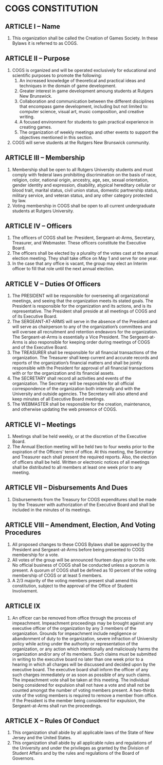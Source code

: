 # COGS CONSTITUTION

## ARTICLE I – Name
1. This organization shall be called the Creation of Games Society. In these Bylaws it is referred to as COGS.

## ARTICLE II – Purpose
1. COGS is organized and will be operated exclusively for educational and scientific purposes to promote the following:
	1. An increased knowledge of theoretical and practical ideas and techniques in the domain of game development.
	2. Greater interest in game development amoung students at Rutgers New Brunswick.
	3. Collaboration and communication between the different disciplines that encompass game development, including but not limited to: computer science, visual art, music composition, and creative writing.
	4. A focused environment for students to gain practical experience in creating games.
	5. The organization of weekly meetings and other events to support the objectives mentioned in this section.
2. COGS will serve students at the Rutgers New Brunswick community.

## ARTICLE III – Membership

1. Membership shall be open to all Rutgers University students and must comply with federal laws prohibiting discrimination on the basis of race, religion, color, national origin, ancestry, age, sex, sexual orientation, gender identity and expression, disability, atypical hereditary cellular or blood trait, marital status, civil union status, domestic partnership status, military service, and veteran status, and any other category protected by law.
2. Voting membership in COGS shall be open to all current undergraduate students at Rutgers University.

## ARTICLE IV – Officers
1. The officers of COGS shall be: President, Sergeant-at-Arms, Secretary, Treasurer, and Webmaster. These officers constitute the Executive Board.
2. The officers shall be elected by a plurality of the votes cast at the annual election meeting. They shall take office on May 1 and serve for one year.
3. In the case that any office is vacant, the group may elect an Interim officer to fill that role until the next annual election.

## ARTICLE V – Duties Of Officers

1. The PRESIDENT will be responsible for overseeing all organizational meetings, and seeing that the organization meets its stated goals. The President is responsible for the organization and its actions, and is its representative. The President shall preside at all meetings of COGS and of its Executive Board.
2. The SERGEANT-AT-ARMS will serve in the absence of the President and will serve as chairperson to any of the organization’s committees and will oversee all recruitment and retention endeavors for the organization. The Sergeant-at-Arms is essentially a Vice President. The Sergeant-at-Arms is also responsible for keeping order during meetings of COGS and of the Executive Board. 
3. The TREASURER shall be responsible for all financial transactions of the organization. The Treasurer shall keep current and accurate records and reports of the organization’s financial matters and shall be jointly responsible with the President for approval of all financial transactions with or for the organization and its financial assets.
4. The SECRETARY shall record all activities and events of the organization. The Secretary will be responsible for all official correspondence of the organization both internally and with the University and outside agencies. The Secretary will also attend and keep minutes of all Executive Board meetings.
5. The WEBMASTER shall be responsible for the creation, maintenance, and otherwise updating the web presence of COGS. 

## ARTICLE VI – Meetings
1. Meetings shall be held weekly, or at the discretion of the Executive Board.
2. The Annual Election meeting will be held two to four weeks prior to the expiration of the Officers' term of office. At this meeting, the Secretary and Treasurer each shall present the required reports. Also, the election of officers shall be held. Written or electronic notices of all meetings shall be distributed to all members at least one week prior to any meeting.

## ARTICLE VII – Disbursements And Dues 
1. Disbursements from the Treasury for COGS expenditures shall be made by the Treasurer with authorization of the Executive Board and shall be included in the minutes of its meetings.

## ARTICLE VIII – Amendment, Election, And Voting Procedures
1. All proposed changes to these COGS Bylaws shall be approved by the President and Sergeant-at-Arms before being presented to COGS membership for a vote.
2. All votes of the group will be announced fourteen days prior to the vote. No official business of COGS shall be conducted unless a quorum is present. A quorum of COGS shall be defined as 10 percent of the voting membership of COGS or at least 5 members.
3. A 2/3 majority of the voting members present shall amend this constitution, subject to the approval of the Office of Student Involvement.

## ARTICLE IX
1. An officer can be removed from office through the process of impeachment. Impeachment proceedings may be brought against any executive officer of the organization by any 3 members of the organization. Grounds for impeachment include negligence or abandonment of duty to the organization, severe infraction of University policy while acting under the authority or representation of the organization, or any action which intentionally and maliciously harms the organization and/or any of its members. Such claims must be submitted in writing to the executive board no later than one week prior to a hearing in which all charges will be discussed and decided upon by the executive board. The executive board shall inform the officer of any such charges immediately or as soon as possible of any such claims. The impeachment vote shall be taken at this meeting. The individual being considered for expulsion shall not have a vote and shall not be counted amongst the number of voting members present. A two-thirds vote of the voting members is required to remove a member from office. If the President is the member being considered for expulsion, the Sergeant-at-Arms shall run the proceedings.

## ARTICLE X – Rules Of Conduct
1. This organization shall abide by all applicable laws of the State of New Jersey and the United States.
2. This organization shall abide by all applicable rules and regulations of the University and under the privileges as granted by the Division of Student Affairs and by the rules and regulations of the Board of Governors.
